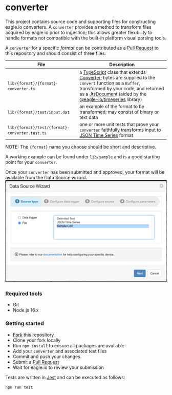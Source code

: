 # converter

This project contains source code and supporting files for constructing eagle.io converters. A `converter` provides a method to transform files acquired by eagle.io prior to ingestion; this allows greater flexibility to handle formats not compatible with the built-in platform visual parsing tools.

A `converter` for a specific *format* can be contributed as a [Pull Request](https://docs.github.com/en/pull-requests) to this repository and should consist of three files:

| File | Description |
|------|-------------|
| `lib/{format}/{format}-converter.ts` | a [TypeScript](https://www.typescriptlang.org) class that extends [Converter](converter.ts); bytes are supplied to the `convert` function as a `Buffer`, transformed by your code, and returned as a [JtsDocument](https://github.com/eagle-io/timeseries#jts-document) (aided by the [@eagle-io/timeseries](https://github.com/eagle-io/timeseries) library) |
| `lib/{format}/test/input.dat` | an example of the format to be transformed; may consist of binary or text data |
| `lib/{format}/test/{format}-converter.test.ts` | one or more unit tests that prove your `converter` faithfully transforms input to [JSON Time Series](https://docs.eagle.io/en/latest/reference/historic/jts.html) format |

NOTE: The `{format}` name you choose should be short and descriptive.

A working example can be found under `lib/sample` and is a good starting point for your `converter`.

Once your `converter` has been submitted and approved, your format will be available from the Data Source wizard.
![alt text](images/datasource-wizard.png)

### Required tools
- Git
- Node.js 16.x

### Getting started
- [Fork](https://github.com/eagle-io/converter/fork) this repository
- Clone your fork locally
- Run `npm install` to ensure all packages are available
- Add your `converter` and associated test files
- Commit and push your changes
- Submit a [Pull Request](https://github.com/eagle-io/converter/compare)
- Wait for eagle.io to review your submission

Tests are written in [Jest](https://jestjs.io) and can be executed as follows:
```
npm run test
```
